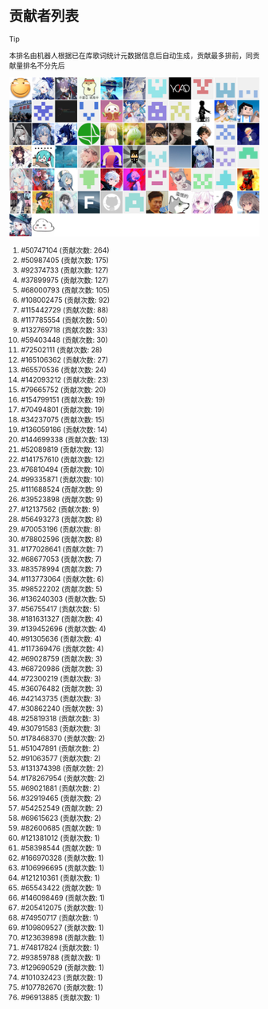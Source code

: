 # 贡献者列表

> [!TIP]
> 本排名由机器人根据已在库歌词统计元数据信息后自动生成，贡献最多排前，同贡献量排名不分先后

![贡献者头像画廊](./CONTRIBUTORS.svg)

1. #50747104 (贡献次数: 264)
2. #50987405 (贡献次数: 175)
3. #92374733 (贡献次数: 127)
4. #37899975 (贡献次数: 127)
5. #68000793 (贡献次数: 105)
6. #108002475 (贡献次数: 92)
7. #115442729 (贡献次数: 88)
8. #117785554 (贡献次数: 50)
9. #132769718 (贡献次数: 33)
10. #59403448 (贡献次数: 30)
11. #72502111 (贡献次数: 28)
12. #165106362 (贡献次数: 27)
13. #65570536 (贡献次数: 24)
14. #142093212 (贡献次数: 23)
15. #79665752 (贡献次数: 20)
16. #154799151 (贡献次数: 19)
17. #70494801 (贡献次数: 19)
18. #34237075 (贡献次数: 15)
19. #136059186 (贡献次数: 14)
20. #144699338 (贡献次数: 13)
21. #52089819 (贡献次数: 13)
22. #141757610 (贡献次数: 12)
23. #76810494 (贡献次数: 10)
24. #99335871 (贡献次数: 10)
25. #111688524 (贡献次数: 9)
26. #39523898 (贡献次数: 9)
27. #12137562 (贡献次数: 9)
28. #56493273 (贡献次数: 8)
29. #70053196 (贡献次数: 8)
30. #78802596 (贡献次数: 8)
31. #177028641 (贡献次数: 7)
32. #68677053 (贡献次数: 7)
33. #83578994 (贡献次数: 7)
34. #113773064 (贡献次数: 6)
35. #98522202 (贡献次数: 5)
36. #136240303 (贡献次数: 5)
37. #56755417 (贡献次数: 5)
38. #181631327 (贡献次数: 4)
39. #139452696 (贡献次数: 4)
40. #91305636 (贡献次数: 4)
41. #117369476 (贡献次数: 4)
42. #69028759 (贡献次数: 3)
43. #68720986 (贡献次数: 3)
44. #72300219 (贡献次数: 3)
45. #36076482 (贡献次数: 3)
46. #42143735 (贡献次数: 3)
47. #30862240 (贡献次数: 3)
48. #25819318 (贡献次数: 3)
49. #30791583 (贡献次数: 3)
50. #178468370 (贡献次数: 2)
51. #51047891 (贡献次数: 2)
52. #91063577 (贡献次数: 2)
53. #131374398 (贡献次数: 2)
54. #178267954 (贡献次数: 2)
55. #69021881 (贡献次数: 2)
56. #32919465 (贡献次数: 2)
57. #54252549 (贡献次数: 2)
58. #69615623 (贡献次数: 2)
59. #82600685 (贡献次数: 1)
60. #121381012 (贡献次数: 1)
61. #58398544 (贡献次数: 1)
62. #166970328 (贡献次数: 1)
63. #106996695 (贡献次数: 1)
64. #121210361 (贡献次数: 1)
65. #65543422 (贡献次数: 1)
66. #146098469 (贡献次数: 1)
67. #205412075 (贡献次数: 1)
68. #74950717 (贡献次数: 1)
69. #109809527 (贡献次数: 1)
70. #123639898 (贡献次数: 1)
71. #74817824 (贡献次数: 1)
72. #93859788 (贡献次数: 1)
73. #129690529 (贡献次数: 1)
74. #101032423 (贡献次数: 1)
75. #107782670 (贡献次数: 1)
76. #96913885 (贡献次数: 1)
